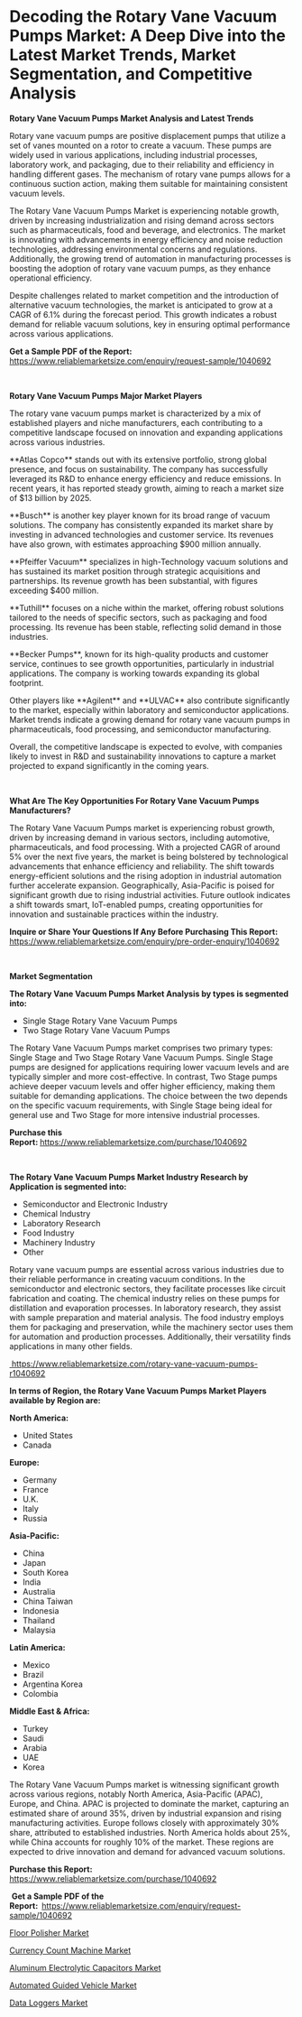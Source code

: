 <p><h1>Decoding the Rotary Vane Vacuum Pumps Market: A Deep Dive into the Latest Market Trends, Market Segmentation, and Competitive Analysis</h1></p><p><strong>Rotary Vane Vacuum Pumps Market Analysis and Latest Trends</strong></p>
<p><p>Rotary vane vacuum pumps are positive displacement pumps that utilize a set of vanes mounted on a rotor to create a vacuum. These pumps are widely used in various applications, including industrial processes, laboratory work, and packaging, due to their reliability and efficiency in handling different gases. The mechanism of rotary vane pumps allows for a continuous suction action, making them suitable for maintaining consistent vacuum levels.</p><p>The Rotary Vane Vacuum Pumps Market is experiencing notable growth, driven by increasing industrialization and rising demand across sectors such as pharmaceuticals, food and beverage, and electronics. The market is innovating with advancements in energy efficiency and noise reduction technologies, addressing environmental concerns and regulations. Additionally, the growing trend of automation in manufacturing processes is boosting the adoption of rotary vane vacuum pumps, as they enhance operational efficiency.</p><p>Despite challenges related to market competition and the introduction of alternative vacuum technologies, the market is anticipated to grow at a CAGR of 6.1% during the forecast period. This growth indicates a robust demand for reliable vacuum solutions, key in ensuring optimal performance across various applications.</p></p>
<p><strong>Get a Sample PDF of the Report:&nbsp;</strong> <a href="https://www.reliablemarketsize.com/enquiry/request-sample/1040692?utm_campaign=1131&utm_medium=2&utm_source=Github&utm_content=ia&utm_term=08042025&utm_id=rotary-vane-vacuum-pumps">https://www.reliablemarketsize.com/enquiry/request-sample/1040692</a></p>
<p>&nbsp;</p>
<p><strong>Rotary Vane Vacuum Pumps Major Market Players</strong></p>
<p><p>The rotary vane vacuum pumps market is characterized by a mix of established players and niche manufacturers, each contributing to a competitive landscape focused on innovation and expanding applications across various industries.</p><p>**Atlas Copco** stands out with its extensive portfolio, strong global presence, and focus on sustainability. The company has successfully leveraged its R&D to enhance energy efficiency and reduce emissions. In recent years, it has reported steady growth, aiming to reach a market size of $13 billion by 2025.</p><p>**Busch** is another key player known for its broad range of vacuum solutions. The company has consistently expanded its market share by investing in advanced technologies and customer service. Its revenues have also grown, with estimates approaching $900 million annually.</p><p>**Pfeiffer Vacuum** specializes in high-Technology vacuum solutions and has sustained its market position through strategic acquisitions and partnerships. Its revenue growth has been substantial, with figures exceeding $400 million.</p><p>**Tuthill** focuses on a niche within the market, offering robust solutions tailored to the needs of specific sectors, such as packaging and food processing. Its revenue has been stable, reflecting solid demand in those industries.</p><p>**Becker Pumps**, known for its high-quality products and customer service, continues to see growth opportunities, particularly in industrial applications. The company is working towards expanding its global footprint.</p><p>Other players like **Agilent** and **ULVAC** also contribute significantly to the market, especially within laboratory and semiconductor applications. Market trends indicate a growing demand for rotary vane vacuum pumps in pharmaceuticals, food processing, and semiconductor manufacturing.</p><p>Overall, the competitive landscape is expected to evolve, with companies likely to invest in R&D and sustainability innovations to capture a market projected to expand significantly in the coming years.</p></p>
<p>&nbsp;</p>
<p><strong>What Are The Key Opportunities For Rotary Vane Vacuum Pumps Manufacturers?</strong></p>
<p><p>The Rotary Vane Vacuum Pumps market is experiencing robust growth, driven by increasing demand in various sectors, including automotive, pharmaceuticals, and food processing. With a projected CAGR of around 5% over the next five years, the market is being bolstered by technological advancements that enhance efficiency and reliability. The shift towards energy-efficient solutions and the rising adoption in industrial automation further accelerate expansion. Geographically, Asia-Pacific is poised for significant growth due to rising industrial activities. Future outlook indicates a shift towards smart, IoT-enabled pumps, creating opportunities for innovation and sustainable practices within the industry.</p></p>
<p><strong>Inquire or Share Your Questions If Any Before Purchasing This Report:</strong> <a href="https://www.reliablemarketsize.com/enquiry/pre-order-enquiry/1040692?utm_campaign=1131&utm_medium=2&utm_source=Github&utm_content=ia&utm_term=08042025&utm_id=rotary-vane-vacuum-pumps">https://www.reliablemarketsize.com/enquiry/pre-order-enquiry/1040692</a></p>
<p>&nbsp;</p>
<p><strong>Market Segmentation</strong></p>
<p><strong>The Rotary Vane Vacuum Pumps Market Analysis by types is segmented into:</strong></p>
<p><ul><li>Single Stage Rotary Vane Vacuum Pumps</li><li>Two Stage Rotary Vane Vacuum Pumps</li></ul></p>
<p><p>The Rotary Vane Vacuum Pumps market comprises two primary types: Single Stage and Two Stage Rotary Vane Vacuum Pumps. Single Stage pumps are designed for applications requiring lower vacuum levels and are typically simpler and more cost-effective. In contrast, Two Stage pumps achieve deeper vacuum levels and offer higher efficiency, making them suitable for demanding applications. The choice between the two depends on the specific vacuum requirements, with Single Stage being ideal for general use and Two Stage for more intensive industrial processes.</p></p>
<p><strong>Purchase this Report:&nbsp;</strong><a href="https://www.reliablemarketsize.com/purchase/1040692?utm_campaign=1131&utm_medium=2&utm_source=Github&utm_content=ia&utm_term=08042025&utm_id=rotary-vane-vacuum-pumps">https://www.reliablemarketsize.com/purchase/1040692</a></p>
<p>&nbsp;</p>
<p><strong>The Rotary Vane Vacuum Pumps Market Industry Research by Application is segmented into:</strong></p>
<p><ul><li>Semiconductor and Electronic Industry</li><li>Chemical Industry</li><li>Laboratory Research</li><li>Food Industry</li><li>Machinery Industry</li><li>Other</li></ul></p>
<p><p>Rotary vane vacuum pumps are essential across various industries due to their reliable performance in creating vacuum conditions. In the semiconductor and electronic sectors, they facilitate processes like circuit fabrication and coating. The chemical industry relies on these pumps for distillation and evaporation processes. In laboratory research, they assist with sample preparation and material analysis. The food industry employs them for packaging and preservation, while the machinery sector uses them for automation and production processes. Additionally, their versatility finds applications in many other fields.</p></p>
<p><a href="https://www.reliablemarketsize.com/rotary-vane-vacuum-pumps-r1040692?utm_campaign=1131&utm_medium=2&utm_source=Github&utm_content=ia&utm_term=08042025&utm_id=rotary-vane-vacuum-pumps">&nbsp;https://www.reliablemarketsize.com/rotary-vane-vacuum-pumps-r1040692</a></p>
<p><strong>In terms of Region, the Rotary Vane Vacuum Pumps Market Players available by Region are:</strong></p>
<p>
    <p> <strong> North America: </strong>
        <ul>
            <li>United States</li>
            <li>Canada</li>
        </ul>
        </p> 
    <p> <strong> Europe: </strong>
        <ul>
            <li>Germany</li>
            <li>France</li>
            <li>U.K.</li>
            <li>Italy</li>
            <li>Russia</li>
        </ul>
        </p> 
    <p> <strong> Asia-Pacific: </strong>
        <ul>
            <li>China</li>
            <li>Japan</li>
            <li>South Korea</li>
            <li>India</li>
            <li>Australia</li>
            <li>China Taiwan</li>
            <li>Indonesia</li>
            <li>Thailand</li>
            <li>Malaysia</li>
        </ul>
        </p> 
    <p> <strong> Latin America: </strong>
        <ul>
            <li>Mexico</li>
            <li>Brazil</li>
            <li>Argentina Korea</li>
            <li>Colombia</li>
        </ul>
        </p> 
    <p> <strong> Middle East & Africa: </strong>
        <ul>
            <li>Turkey</li>
            <li>Saudi</li>
            <li>Arabia</li>
            <li>UAE</li>
            <li>Korea</li>
        </ul>
    </p>
    </p>
<p><p>The Rotary Vane Vacuum Pumps market is witnessing significant growth across various regions, notably North America, Asia-Pacific (APAC), Europe, and China. APAC is projected to dominate the market, capturing an estimated share of around 35%, driven by industrial expansion and rising manufacturing activities. Europe follows closely with approximately 30% share, attributed to established industries. North America holds about 25%, while China accounts for roughly 10% of the market. These regions are expected to drive innovation and demand for advanced vacuum solutions.</p></p>
<p><strong>Purchase this Report: </strong><a href="https://www.reliablemarketsize.com/purchase/1040692?utm_campaign=1131&utm_medium=2&utm_source=Github&utm_content=ia&utm_term=08042025&utm_id=rotary-vane-vacuum-pumps">https://www.reliablemarketsize.com/purchase/1040692</a></p>
<p>&nbsp;<strong>Get a Sample PDF of the Report:&nbsp;&nbsp;</strong><a href="https://www.reliablemarketsize.com/enquiry/request-sample/1040692?utm_campaign=1131&utm_medium=2&utm_source=Github&utm_content=ia&utm_term=08042025&utm_id=rotary-vane-vacuum-pumps">https://www.reliablemarketsize.com/enquiry/request-sample/1040692</a></p>
<p><strong></strong></p>
<p><p><a href="https://github.com/sphaabrose/Market-Research-Report-List-1/blob/main/floor-polisher-market.md?utm_campaign=1131&utm_medium=2&utm_source=Github&utm_content=ia&utm_term=08042025&utm_id=rotary-vane-vacuum-pumps">Floor Polisher Market</a></p><p><a href="https://github.com/bhatttutty2p/Market-Research-Report-List-1/blob/main/currency-count-machine-market.md?utm_campaign=1131&utm_medium=2&utm_source=Github&utm_content=ia&utm_term=08042025&utm_id=rotary-vane-vacuum-pumps">Currency Count Machine Market</a></p><p><a href="https://github.com/leptouwrites/Market-Research-Report-List-1/blob/main/aluminum-electrolytic-capacitors-market.md?utm_campaign=1131&utm_medium=2&utm_source=Github&utm_content=ia&utm_term=08042025&utm_id=rotary-vane-vacuum-pumps">Aluminum Electrolytic Capacitors Market</a></p><p><a href="https://github.com/colloerrinbp/Market-Research-Report-List-1/blob/main/automated-guided-vehicle-market.md?utm_campaign=1131&utm_medium=2&utm_source=Github&utm_content=ia&utm_term=08042025&utm_id=rotary-vane-vacuum-pumps">Automated Guided Vehicle Market</a></p><p><a href="https://github.com/etapaqanee/Market-Research-Report-List-1/blob/main/data-loggers-market.md?utm_campaign=1131&utm_medium=2&utm_source=Github&utm_content=ia&utm_term=08042025&utm_id=rotary-vane-vacuum-pumps">Data Loggers Market</a></p></p>